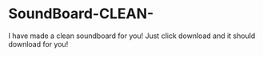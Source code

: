 # SoundBoard-CLEAN-
I have made a clean soundboard for you!
Just click download and it should download for you!
